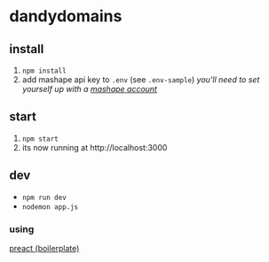 # dandydomains

## install

1. `npm install`
2. add mashape api key to `.env` (see `.env-sample`) _you'll need to set yourself up with a [mashape account](https://market.mashape.com/domainr/domain)_

## start

1. `npm start`
2. its now running at http://localhost:3000

## dev

+ `npm run dev`
+ `nodemon app.js`

### using

[preact (boilerplate)](https://github.com/developit/preact-boilerplate)
